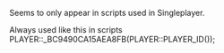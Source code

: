 Seems to only appear in scripts used in Singleplayer.

Always used like this in scripts
PLAYER::_BC9490CA15AEA8FB(PLAYER::PLAYER_ID());